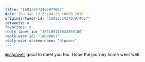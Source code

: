 ```yaml
---
title: "160135543403974657"
date: Thu Jan 19 23:04:23 +0000 2012
original-tweet-id: "160135543403974657"
retweets: 0
favorites: 0
reply-tweet-id: "160109115534868480"
reply-user-id: "14688857"
reply-user-screen-name: "alpower"
---
```

<a href="https://twitter.com/alpower">@alpower</a> good to meet you too. Hope the journey home went well.
